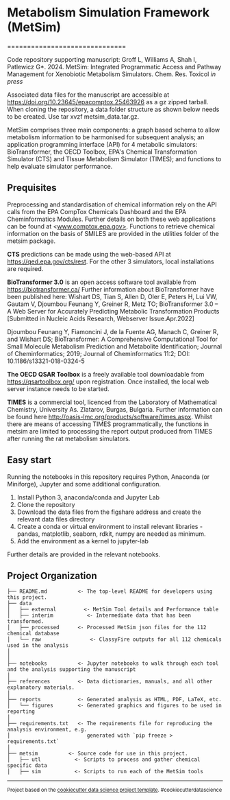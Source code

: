 # Metabolism Simulation Framework (MetSim)
==============================

Code repository supporting manuscript: Groff L, Williams A, Shah I, Patlewicz G*. 2024. MetSim: Integrated Programmatic Access and Pathway Management for Xenobiotic Metabolism Simulators. Chem. Res. Toxicol *in press*

Associated data files for the manuscript are accessible at <https://doi.org/10.23645/epacomptox.25463926> as a gz zipped tarball. When cloning the repository, a data folder structure as shown below needs to be created. Use  tar xvzf metsim_data.tar.gz.

MetSim comprises three main components: a graph based schema to allow metabolism information to be harmonised for subsequent analysis; an application programming interface (API) for 4 metabolic simulators: BioTransformer, the OECD Toolbox, EPA's Chemical Transformation Simulator (CTS) and TIssue Metabolism Simulator (TIMES); and functions to help evaluate simulator performance.

## Prequisites

Preprocessing and standardisation of chemical information rely on the API calls from the EPA CompTox Chemicals Dashboard and the EPA Cheminformatics Modules. Further details on both these web applications can be found at <www.comptox.epa.gov>. Functions to retrieve chemical information on the basis of SMILES are provided in the utilities folder of the metsim package.

**CTS** predictions can be made using the web-based API at <https://qed.epa.gov/cts/rest>. For the other 3 simulators, local installations are required.

**BioTransformer 3.0** is an open access software tool available from <https://biotransformer.ca/> 
Further information about BioTransformer have been published here: 
Wishart DS, Tian S, Allen D, Oler E, Peters H, Lui VW, Gautam V, Djoumbou Feunang Y, Greiner R, Metz TO; BioTransformer 3.0 – A Web Server for Accurately Predicting Metabolic Transformation Products [Submitted in Nucleic Acids Research, Webserver Issue.Apr.2022] 

Djoumbou Feunang Y, Fiamoncini J, de la Fuente AG, Manach C, Greiner R, and Wishart DS; BioTransformer: A Comprehensive Computational Tool for Small Molecule Metabolism Prediction and Metabolite Identification; Journal of Cheminformatics; 2019; Journal of Cheminformatics 11:2; DOI: 10.1186/s13321-018-0324-5 

**The OECD QSAR Toolbox** is a freely available tool downloadable from <https://qsartoolbox.org/> upon registration. Once installed, the local web server instance needs to be started. 

**TIMES** is a commercial tool, licenced from the Laboratory of Mathematical Chemistry, University As. Zlatarov, Burgas, Bulgaria. Further information can be found here <http://oasis-lmc.org/products/software/times.aspx>. Whilst there are means of accessing TIMES programmatically, the functions in metsim are limited to processing the report output produced from TIMES after running the rat metabolism simulators.
    
## Easy start

Running the notebooks in this repository requires Python, Anaconda (or Miniforge), Jupyter and some additional configuration. 
1. Install Python 3, anaconda/conda and Jupyter Lab
2. Clone the repository
3. Download the data files from the figshare address and create the relevant data files directory
4. Create a conda or virtual environment to install relevant libraries - pandas, matplotlib, seaborn, rdkit, numpy are needed as minimum.
5. Add the environment as a kernel to jupyter-lab

Further details are provided in the relevant notebooks.


Project Organization
------------
   
    ├── README.md          <- The top-level README for developers using this project.
    ├── data
    │   ├── external         <- MetSim Tool details and Performance table
    │   ├── interim           <- Intermediate data that has been transformed.
    │   ├── processed      <- Processed MetSim json files for the 112 chemical database
    │   └── raw                <- ClassyFire outputs for all 112 chemicals used in the analysis
    │
    │
    ├── notebooks          <- Jupyter notebooks to walk through each tool and the analysis supporting the manuscript
    │
    ├── references         <- Data dictionaries, manuals, and all other explanatory materials.
    │
    ├── reports            <- Generated analysis as HTML, PDF, LaTeX, etc.
    │   └── figures        <- Generated graphics and figures to be used in reporting
    │
    ├── requirements.txt   <- The requirements file for reproducing the analysis environment, e.g.
    │                         generated with `pip freeze > requirements.txt`
    │
    ├── metsim          <- Source code for use in this project.
    │   ├── utl           <- Scripts to process and gather chemical specific data
    │   ├── sim           <- Scripts to run each of the MetSim tools
   
 
--------

<p><small>Project based on the <a target="_blank" href="https://drivendata.github.io/cookiecutter-data-science/">cookiecutter data science project template</a>. #cookiecutterdatascience</small></p>
